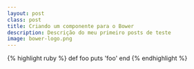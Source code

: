```yaml
---
layout: post
class: post
title: Criando um componente para o Bower
description: Descrição do meu primeiro posts de teste
image: bower-logo.png
---
```


{% highlight ruby %}
def foo
  puts 'foo'
end
{% endhighlight %}
